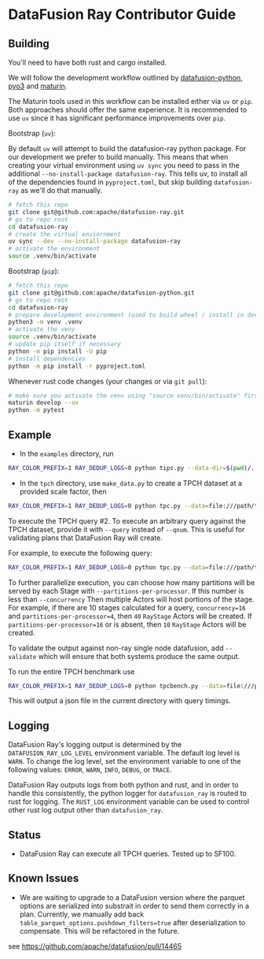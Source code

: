 <!---
  Licensed to the Apache Software Foundation (ASF) under one
  or more contributor license agreements.  See the NOTICE file
  distributed with this work for additional information
  regarding copyright ownership.  The ASF licenses this file
  to you under the Apache License, Version 2.0 (the
  "License"); you may not use this file except in compliance
  with the License.  You may obtain a copy of the License at

    http://www.apache.org/licenses/LICENSE-2.0

  Unless required by applicable law or agreed to in writing,
  software distributed under the License is distributed on an
  "AS IS" BASIS, WITHOUT WARRANTIES OR CONDITIONS OF ANY
  KIND, either express or implied.  See the License for the
  specific language governing permissions and limitations
  under the License.
-->

# DataFusion Ray Contributor Guide

## Building

You'll need to have both rust and cargo installed.

We will follow the development workflow outlined by [datafusion-python](https://github.com/apache/datafusion-python), [pyo3](https://github.com/PyO3/pyo3) and [maturin](https://github.com/PyO3/maturin).

The Maturin tools used in this workflow can be installed either via `uv` or `pip`. Both approaches should offer the same experience. It is recommended to use `uv` since it has significant performance improvements
over `pip`.

Bootstrap (`uv`):

By default `uv` will attempt to build the datafusion-ray python package. For our development we prefer to build manually. This means
that when creating your virtual environment using `uv sync` you need to pass in the additional `--no-install-package datafusion-ray`. This tells uv, to install all of the dependencies found in `pyproject.toml`, but skip building `datafusion-ray` as we'll do that manually.

```bash
# fetch this repo
git clone git@github.com:apache/datafusion-ray.git
# go to repo root
cd datafusion-ray
# create the virtual enviornment
uv sync --dev --no-install-package datafusion-ray
# activate the environment
source .venv/bin/activate
```

Bootstrap (`pip`):

```bash
# fetch this repo
git clone git@github.com:apache/datafusion-python.git
# go to repo root
cd datafusion-ray
# prepare development environment (used to build wheel / install in development)
python3 -m venv .venv
# activate the venv
source .venv/bin/activate
# update pip itself if necessary
python -m pip install -U pip
# install dependencies
python -m pip install -r pyproject.toml
```

Whenever rust code changes (your changes or via `git pull`):

```bash
# make sure you activate the venv using "source venv/bin/activate" first
maturin develop --uv
python -m pytest
```

## Example

- In the `examples` directory, run

```bash
RAY_COLOR_PREFIX=1 RAY_DEDUP_LOGS=0 python tips.py --data-dir=$(pwd)/../testdata/tips/
```

- In the `tpch` directory, use `make_data.py` to create a TPCH dataset at a provided scale factor, then

```bash
RAY_COLOR_PREFIX=1 RAY_DEDUP_LOGS=0 python tpc.py --data=file:///path/to/your/tpch/directory/ --concurrency=2 --batch-size=8182 --worker-pool-min=10 --qnum 2
```

To execute the TPCH query #2. To execute an arbitrary query against the TPCH dataset, provide it with `--query` instead of `--qnum`. This is useful for validating plans that DataFusion Ray will create.

For example, to execute the following query:

```bash
RAY_COLOR_PREFIX=1 RAY_DEDUP_LOGS=0 python tpc.py --data=file:///path/to/your/tpch/directory/ --concurrency=2 --batch-size=8182 --worker-pool-min=10 --query 'select c.c_name, sum(o.o_totalprice) as total from orders o inner join customer c on o.o_custkey = c.c_custkey group by c_name limit 1'
```

To further parallelize execution, you can choose how many partitions will be served by each Stage with `--partitions-per-processor`. If this number is less than `--concurrency` Then multiple Actors will host portions of the stage. For example, if there are 10 stages calculated for a query, `concurrency=16` and `partitions-per-processor=4`, then `40` `RayStage` Actors will be created. If `partitions-per-processor=16` or is absent, then `10` `RayStage` Actors will be created.

To validate the output against non-ray single node datafusion, add `--validate` which will ensure that both systems produce the same output.

To run the entire TPCH benchmark use

```bash
RAY_COLOR_PREFIX=1 RAY_DEDUP_LOGS=0 python tpcbench.py --data=file:///path/to/your/tpch/directory/ --concurrency=2 --batch-size=8182 --worker-pool-min=10 [--partitions-per-processor=] [--validate]
```

This will output a json file in the current directory with query timings.

## Logging

DataFusion Ray's logging output is determined by the `DATAFUSION_RAY_LOG_LEVEL` environment variable. The default log level is `WARN`. To change the log level, set the environment variable to one of the following values: `ERROR`, `WARN`, `INFO`, `DEBUG`, or `TRACE`.

DataFusion Ray outputs logs from both python and rust, and in order to handle this consistently, the python logger for `datafusion_ray` is routed to rust for logging. The `RUST_LOG` environment variable can be used to control other rust log output other than `datafusion_ray`.

## Status

- DataFusion Ray can execute all TPCH queries. Tested up to SF100.

## Known Issues

- We are waiting to upgrade to a DataFusion version where the parquet options are serialized into substrait in order to send them correctly in a plan. Currently, we
  manually add back `table_parquet_options.pushdown_filters=true` after deserialization to compensate. This will be refactored in the future.

see <https://github.com/apache/datafusion/pull/14465>

